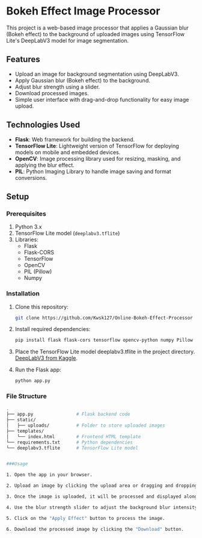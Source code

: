 # Bokeh Effect Image Processor

This project is a web-based image processor that applies a Gaussian blur (Bokeh effect) to the background of uploaded images using TensorFlow Lite's DeepLabV3 model for image segmentation.

## Features

- Upload an image for background segmentation using DeepLabV3.
- Apply Gaussian blur (Bokeh effect) to the background.
- Adjust blur strength using a slider.
- Download processed images.
- Simple user interface with drag-and-drop functionality for easy image upload.

## Technologies Used

- **Flask**: Web framework for building the backend.
- **TensorFlow Lite**: Lightweight version of TensorFlow for deploying models on mobile and embedded devices.
- **OpenCV**: Image processing library used for resizing, masking, and applying the blur effect.
- **PIL**: Python Imaging Library to handle image saving and format conversions.

## Setup

### Prerequisites

1. Python 3.x
2. TensorFlow Lite model (`deeplabv3.tflite`)
3. Libraries:
   - Flask
   - Flask-CORS
   - TensorFlow
   - OpenCV
   - PIL (Pillow)
   - Numpy

### Installation

1. Clone this repository:
   ```bash
   git clone https://github.com/Kwsk127/Online-Bokeh-Effect-Processor

2. Install required dependencies:
   ```bash
   pip install flask flask-cors tensorflow opencv-python numpy Pillow

3. Place the TensorFlow Lite model deeplabv3.tflite in the project directory.
   [DeepLabV3 from Kaggle](https://www.kaggle.com/models/tensorflow/deeplabv3/).

4. Run the Flask app:
   ```bash
   python app.py

### File Structure


```bash
.
├── app.py                # Flask backend code 
├── static/
│   ├── uploads/          # Folder to store uploaded images
├── templates/
│   └── index.html        # Frontend HTML template
└── requirements.txt      # Python dependencies
└── deeplabv3.tflite      # TensorFlow Lite model


###Usage

1. Open the app in your browser.

2. Upload an image by clicking the upload area or dragging and dropping a file.

3. Once the image is uploaded, it will be processed and displayed alongside the original image.

4. Use the blur strength slider to adjust the background blur intensity.

5. Click on the "Apply Effect" button to process the image.

6. Download the processed image by clicking the "Download" button.



   
